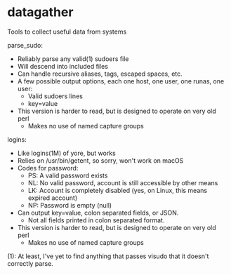 # datagather
Tools to collect useful data from systems

parse_sudo: 
  - Reliably parse any valid(1) sudoers file
  - Will descend into included files
  - Can handle recursive aliases, tags, escaped spaces, etc.
  - A few possible output options, each one host, one user, one runas, one user:
    - Valid sudoers lines
    - key=value
  - This version is harder to read, but is designed to operate on very old perl
    - Makes no use of named capture groups
    
logins:
  - Like logins(1M) of yore, but works
  - Relies on /usr/bin/getent, so sorry, won't work on macOS
  - Codes for password:
    - PS: A valid password exists
    - NL: No valid password, account is still accessible by other means
    - LK: Account is completely disabled (yes, on Linux, this means expired account)
    - NP: Password is empty (null)
  - Can output key=value, colon separated fields, or JSON.
    - Not all fields printed in colon separated format.
  - This version is harder to read, but is designed to operate on very old perl
    - Makes no use of named capture groups

(1): At least, I've yet to find anything that passes visudo that it doesn't correctly parse.
